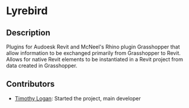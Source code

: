 Lyrebird
========
## Description ##
Plugins for Audoesk Revit and McNeel's Rhino plugin Grasshopper that allow information to be exchanged primarily from Grasshopper to Revit.  Allows for native Revit elements to be instantiated in a Revit project from data created in Grasshopper.

## Contributors ##
* [Timothy Logan](https://github.com/logant): Started the project, main developer
